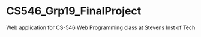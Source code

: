 # CS546_Grp19_FinalProject
Web application for CS-546 Web Programming class at Stevens Inst of Tech

